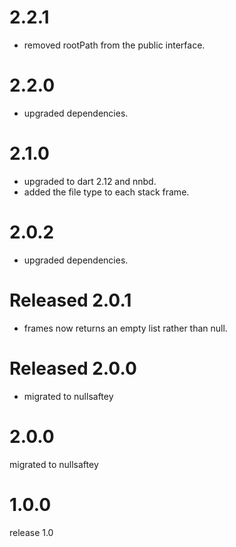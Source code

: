 # 2.2.1
- removed rootPath from the public interface.

# 2.2.0
- upgraded dependencies.

# 2.1.0
 - upgraded to dart 2.12 and nnbd. 
 - added the file type to each stack frame.

# 2.0.2
- upgraded dependencies.

# Released 2.0.1
- frames now returns an empty list rather than null.

# Released 2.0.0
- migrated to nullsaftey

# 2.0.0
migrated to nullsaftey

# 1.0.0
release 1.0

